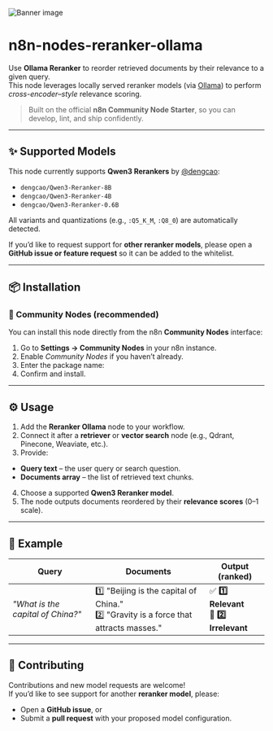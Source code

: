 ![Banner image](https://user-images.githubusercontent.com/10284570/173569848-c624317f-42b1-45a6-ab09-f0ea3c247648.png)

# n8n-nodes-reranker-ollama

Use **Ollama Reranker** to reorder retrieved documents by their relevance to a given query.  
This node leverages locally served reranker models (via [Ollama](https://ollama.com)) to perform *cross-encoder–style* relevance scoring.

> Built on the official **n8n Community Node Starter**, so you can develop, lint, and ship confidently.

---

## ✨ Supported Models

This node currently supports **Qwen3 Rerankers** by [@dengcao](https://ollama.com/dengcao?q=reranker&sort=popular):

- `dengcao/Qwen3-Reranker-8B`
- `dengcao/Qwen3-Reranker-4B`
- `dengcao/Qwen3-Reranker-0.6B`

All variants and quantizations (e.g., `:Q5_K_M`, `:Q8_0`) are automatically detected.

If you’d like to request support for **other reranker models**, please open a **GitHub issue or feature request** so it can be added to the whitelist.

---

## 📦 Installation

### 🧩 Community Nodes (recommended)
You can install this node directly from the n8n **Community Nodes** interface:

1. Go to **Settings → Community Nodes** in your n8n instance.
2. Enable *Community Nodes* if you haven’t already.
3. Enter the package name:
4. Confirm and install.

---

## ⚙️ Usage

1. Add the **Reranker Ollama** node to your workflow.
2. Connect it after a **retriever** or **vector search** node (e.g., Qdrant, Pinecone, Weaviate, etc.).
3. Provide:
- **Query text** – the user query or search question.
- **Documents array** – the list of retrieved text chunks.
4. Choose a supported **Qwen3 Reranker model**.
5. The node outputs documents reordered by their **relevance scores** (0–1 scale).

---

## 🧠 Example

| Query | Documents | Output (ranked) |
|--------|------------|----------------|
| *"What is the capital of China?"* | 1️⃣ "Beijing is the capital of China." <br>2️⃣ "Gravity is a force that attracts masses." | ✅ **1️⃣ Relevant** <br>🚫 **2️⃣ Irrelevant** |

---

## 🤝 Contributing

Contributions and new model requests are welcome!  
If you’d like to see support for another **reranker model**, please:

- Open a **GitHub issue**, or
- Submit a **pull request** with your proposed model configuration.
